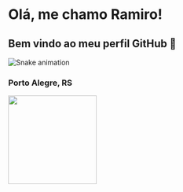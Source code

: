# Olá, me chamo Ramiro! 
## Bem vindo ao meu perfil GitHub 👋

![Snake animation](https://github.com/seu-usuário-aqui/seu-usuário-aqui/blob/output/github-contribution-grid-snake.svg)

<h3>Porto Alegre, RS</h3>
<img src="https://media2.giphy.com/media/NQz4V9m3gXsx3QpDWM/giphy.gif?cid=6c09b952qyxa0rt9dr5a9ex2pntdxa3ciz9556r9wbkxct9o&ep=v1_gifs_search&rid=giphy.gif&ct=g" width="180" height="180">

<!--
**ramirotr/ramirotr** is a ✨ _special_ ✨ repository because its `README.md` (this file) appears on your GitHub profile.

Here are some ideas to get you started:

- 🔭 I’m currently working on ...
- 🌱 I’m currently learning ...
- 👯 I’m looking to collaborate on ...
- 🤔 I’m looking for help with ...
- 💬 Ask me about ...
- 📫 How to reach me: ...
- 😄 Pronouns: ...
- ⚡ Fun fact: ...
-->
